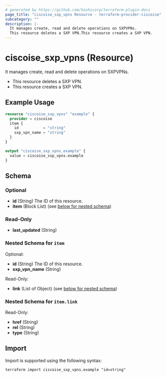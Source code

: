 ```yaml
---
# generated by https://github.com/hashicorp/terraform-plugin-docs
page_title: "ciscoise_sxp_vpns Resource - terraform-provider-ciscoise"
subcategory: ""
description: |-
  It manages create, read and delete operations on SXPVPNs.
  This resource deletes a SXP VPN.This resource creates a SXP VPN.
---
```


# ciscoise_sxp_vpns (Resource)

It manages create, read and delete operations on SXPVPNs.
  
  - This resource deletes a SXP VPN.
  - This resource creates a SXP VPN.

## Example Usage

```terraform
resource "ciscoise_sxp_vpns" "example" {
  provider = ciscoise
  item {
    id           = "string"
    sxp_vpn_name = "string"
  }
}

output "ciscoise_sxp_vpns_example" {
  value = ciscoise_sxp_vpns.example
}
```

<!-- schema generated by tfplugindocs -->
## Schema

### Optional

- **id** (String) The ID of this resource.
- **item** (Block List) (see [below for nested schema](#nestedblock--item))

### Read-Only

- **last_updated** (String)

<a id="nestedblock--item"></a>
### Nested Schema for `item`

Optional:

- **id** (String) The ID of this resource.
- **sxp_vpn_name** (String)

Read-Only:

- **link** (List of Object) (see [below for nested schema](#nestedatt--item--link))

<a id="nestedatt--item--link"></a>
### Nested Schema for `item.link`

Read-Only:

- **href** (String)
- **rel** (String)
- **type** (String)

## Import

Import is supported using the following syntax:

```shell
terraform import ciscoise_sxp_vpns.example "id=string"
```
